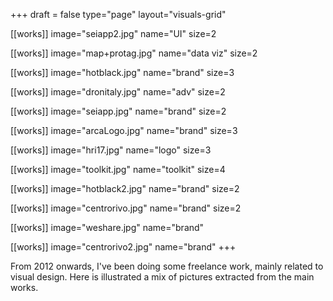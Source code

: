 +++
draft = false
type="page"
layout="visuals-grid"

[[works]]
image="seiapp2.jpg"
name="UI"
size=2

[[works]]
image="map+protag.jpg"
name="data viz"
size=2

[[works]]
image="hotblack.jpg"
name="brand"
size=3

[[works]]
image="dronitaly.jpg"
name="adv"
size=2

[[works]]
image="seiapp.jpg"
name="brand"
size=2

[[works]]
image="arcaLogo.jpg"
name="brand"
size=3

[[works]]
image="hri17.jpg"
name="logo"
size=3

[[works]]
image="toolkit.jpg"
name="toolkit"
size=4

[[works]]
image="hotblack2.jpg"
name="brand"
size=2

[[works]]
image="centrorivo.jpg"
name="brand"
size=2

[[works]]
image="weshare.jpg"
name="brand"

[[works]]
image="centrorivo2.jpg"
name="brand"
+++

From 2012 onwards, I've been doing some freelance work, mainly related to visual design. Here is illustrated a mix of pictures extracted from the main works.

